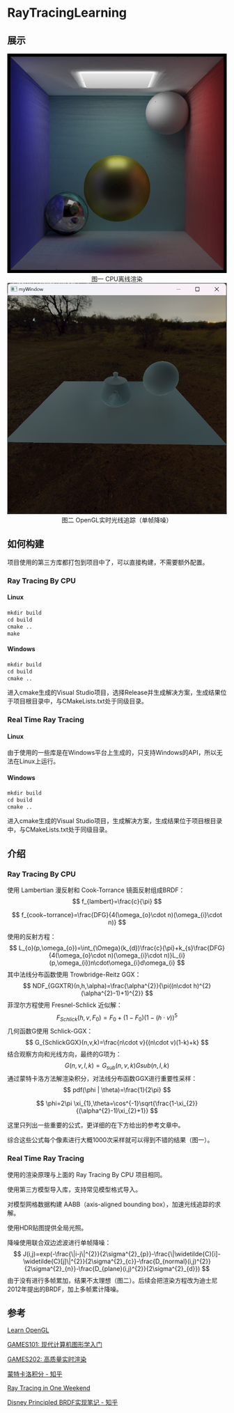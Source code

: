 # RayTracingLearning

## 展示

<img src=".\Image\RayTracingByCPUResult.png" alt="RayTracingByCPUResult" style="zoom: 67%;" />

<center>图一	CPU离线渲染</center>

<img src=".\Image\RealTimeRayTracingResult.png" alt="RealTimeRayTracingResult" style="zoom:67%;" />

<center>图二	OpenGL实时光线追踪（单帧降噪）</center>



## 如何构建

项目使用的第三方库都打包到项目中了，可以直接构建，不需要额外配置。

### Ray Tracing By CPU

#### Linux

```
mkdir build
cd build
cmake ..
make
```

#### Windows

```
mkdir build
cd build
cmake ..
```

进入cmake生成的Visual Studio项目，选择Release并生成解决方案，生成结果位于项目根目录中，与CMakeLists.txt处于同级目录。



### Real Time Ray Tracing

#### Linux

由于使用的一些库是在Windows平台上生成的，只支持Windows的API，所以无法在Linux上运行。

#### Windows

```
mkdir build
cd build
cmake ..
```

进入cmake生成的Visual Studio项目，生成解决方案，生成结果位于项目根目录中，与CMakeLists.txt处于同级目录。



## 介绍

### Ray Tracing By CPU

使用 Lambertian 漫反射和 Cook-Torrance 镜面反射组成BRDF：
$$
f_{lambert}=\frac{c}{\pi}
$$

$$
f_{cook−torrance}=\frac{DFG}{4(\omega_{o}\cdot n)(\omega_{i}\cdot n)}
$$

使用的反射方程：
$$
L_{o}(p,\omega_{o})=\int_{\Omega}(k_{d})\frac{c}{\pi}+k_{s}\frac{DFG}{4(\omega_{o}\cdot n)(\omega_{i}\cdot n)}L_{i}(p,\omega_{i})n\cdot\omega_{i}d\omega_{i}
$$
其中法线分布函数使用 Trowbridge-Reitz GGX：
$$
NDF_{GGXTR}(n,h,\alpha)=\frac{\alpha^{2}}{\pi((n\cdot h)^{2}(\alpha^{2}-1)+1)^{2}}
$$
菲涅尔方程使用 Fresnel-Schlick 近似解：
$$
F_{Schlick}(h,v,F_{0})=F_{0}+(1-F_{0})(1-(h\cdot v))^{5}
$$
几何函数G使用 Schlick-GGX：
$$
G_{SchlickGGX}(n,v,k)=\frac{n\cdot v}{(n\cdot v)(1-k)+k}
$$
结合观察方向和光线方向，最终的G项为：
$$
G(n,v,l,k)=G_{sub}(n,v,k)G{sub}(n,l,k)
$$
通过蒙特卡洛方法解渲染积分，对法线分布函数GGX进行重要性采样：
$$
pdf(\phi | \theta)=\frac{1}{2\pi}
$$

$$
\phi=2\pi \xi_{1},\theta=\cos^{-1}\sqrt{\frac{1-\xi_{2}}{(\alpha^{2}-1)\xi_{2}+1}}
$$

这里只列出一些重要的公式，更详细的在下方给出的参考文章中。

综合这些公式每个像素进行大概1000次采样就可以得到不错的结果（图一）。



### Real Time Ray Tracing

使用的渲染原理与上面的 Ray Tracing By CPU 项目相同。

使用第三方模型导入库，支持常见模型格式导入。

对模型网格数据构建 AABB（axis-aligned bounding box），加速光线追踪的求解。

使用HDR贴图提供全局光照。

降噪使用联合双边滤波进行单帧降噪：
$$
J(i,j)=exp(-\frac{\|i-j\|^{2}}{2\sigma^{2}_{p}}-\frac{\|\widetilde{C}[i]-\widetilde{C}[j]\|^{2}}{2\sigma^{2}_{c}}-\frac{D_{normal}(i,j)^{2}}{2\sigma^{2}_{n}}-\frac{D_{plane}(i,j)^{2}}{2\sigma^{2}_{d}})
$$
由于没有进行多帧累加，结果不太理想（图二）。后续会把渲染方程改为迪士尼2012年提出的BRDF，加上多帧累计降噪。



## 参考

[Learn OpenGL](https://learnopengl.com/)

[GAMES101: 现代计算机图形学入门](https://sites.cs.ucsb.edu/~lingqi/teaching/games101.html)

[GAMES202: 高质量实时渲染 ](https://sites.cs.ucsb.edu/~lingqi/teaching/games202.html)

[蒙特卡洛积分 - 知乎](https://zhuanlan.zhihu.com/p/146144853)

[Ray Tracing in One Weekend](https://raytracing.github.io/books/RayTracingInOneWeekend.html)

[Disney Principled BRDF实现笔记 - 知乎 ](https://zhuanlan.zhihu.com/p/57771965)
